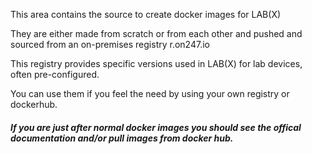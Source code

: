 This area contains the source to create docker images for LAB(X)

They are either made from scratch or from each other and pushed and sourced from an on-premises registry r.on247.io

This registry provides specific versions used in LAB(X) for lab devices, often pre-configured.

You can use them if you feel the need by using your own registry or dockerhub.

<h5>If you are just after normal docker images you should see the offical documentation and/or pull images from docker hub.</h5>

